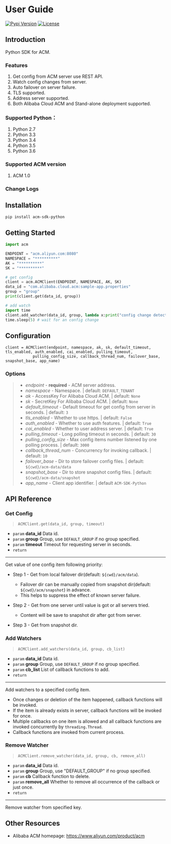 # User Guide

[![Pypi Version](https://badge.fury.io/py/acm-sdk-python.svg)](https://badge.fury.io/py/acm-sdk-python)
[![License](https://img.shields.io/badge/license-Apache%202.0-blue.svg)](https://github.com/alibaba/acm-sdk-python/blob/master/LICENSE)

## Introduction

Python SDK for ACM. 

### Features
1. Get config from ACM server use REST API.
2. Watch config changes from server.
3. Auto failover on server failure.
4. TLS supported.
5. Address server supported.
6. Both Alibaba Cloud ACM and Stand-alone deployment supported.

### Supported Python：

1. Python 2.7
2. Python 3.3
3. Python 3.4
4. Python 3.5
5. Python 3.6

### Supported ACM version
1. ACM 1.0

### Change Logs

## Installation
```shell
pip install acm-sdk-python
```

## Getting Started
```python
import acm

ENDPOINT = "acm.aliyun.com:8080"
NAMESPACE = "**********"
AK = "**********"
SK = "**********"

# get config
client = acm.ACMClient(ENDPOINT, NAMESPACE, AK, SK)
data_id = "com.alibaba.cloud.acm:sample-app.properties"
group = "group"
print(client.get(data_id, group))

# add watch
import time
client.add_watcher(data_id, group, lambda x:print("config change detected: " + x))
time.sleep(5) # wait for an config change

```

## Configuration
```
client = ACMClient(endpoint, namespace, ak, sk, default_timeout, tls_enabled, auth_enabled, cai_enabled, pulling_timeout,
            pulling_config_size, callback_thread_num, failover_base, snapshot_base, app_name)
```

### Options
>* *endpoint* - **required**  - ACM server address.
>* *namespace* - Namespace. | default: `DEFAULT_TENANT`
>* *ak* - AccessKey For Alibaba Cloud ACM. | default: `None`
>* *sk* - SecretKey For Alibaba Cloud ACM. | default: `None`
>* *default_timeout* - Default timeout for get config from server in seconds. | default: `3`
>* *tls_enabled* - Whether to use https. | default: `False`
>* *auth_enabled* - Whether to use auth features. | default: `True`
>* *cai_enabled* - Whether to user address server. | default: `True`
>* *pulling_timeout* - Long polling timeout in seconds. | default: `30`
>* *pulling_config_size* - Max config items number listened by one polling process. | default: `3000`
>* *callback_thread_num* - Concurrency for invoking callback. | default: `10`
>* *failover_base* - Dir to store failover config files. | default: `${cwd}/acm-data/data`
>* *snapshot_base* - Dir to store snapshot config files. | default: `${cwd}/acm-data/snapshot`
>* *app_name* - Client app identifier. | default `ACM-SDK-Python`

## API Reference
 
### Get Config
>`ACMClient.get(data_id, group, timeout)`
* `param` **data_id** Data id.
* `param` **group** Group, use `DEFAULT_GROUP` if no group specified.
* `param` **timeout** Timeout for requesting server in seconds.
* `return` 

***
Get value of one config item following priority:

* Step 1 - Get from local failover dir(default: `${cwd}/acm/data`).
  * Failover dir can be manually copied from snapshot dir(default: `${cwd}/acm/snapshot`) in advance.
  * This helps to suppress the effect of known server failure.
    
* Step 2 - Get from one server until value is got or all servers tried.
  * Content will be save to snapshot dir after got from server.

* Step 3 - Get from snapshot dir.

### Add Watchers
>`ACMClient.add_watchers(data_id, group, cb_list)`
* `param` **data_id** Data id.
* `param` **group** Group, use `DEFAULT_GROUP` if no group specified.
* `param` **cb_list** List of callback functions to add.
* `return`

***
Add watchers to a specified config item.
* Once changes or deletion of the item happened, callback functions will be invoked.
* If the item is already exists in server, callback functions will be invoked for once.
* Multiple callbacks on one item is allowed and all callback functions are invoked concurrently by `threading.Thread`.
* Callback functions are invoked from current process.

### Remove Watcher
>`ACMClient.remove_watcher(data_id, group, cb, remove_all)`
* `param` **data_id** Data id.
* `param` **group** Group, use "DEFAULT_GROUP" if no group specified.
* `param` **cb** Callback function to delete.
* `param` **remove_all** Whether to remove all occurrence of the callback or just once.
* `return`

***
Remove watcher from specified key.

## Other Resources

* Alibaba ACM homepage: https://www.aliyun.com/product/acm


